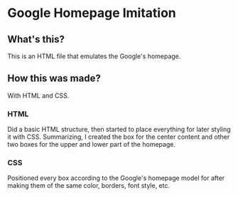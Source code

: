 # Google Homepage Imitation
## What's this?
This is an HTML file that emulates the Google's homepage.
## How this was made?
With HTML and CSS.
### HTML
Did a basic HTML structure, then started to place everything for later styling it with CSS. Summarizing, I created the box for the center content and other two boxes for the upper and lower part of the homepage.
### CSS
Positioned every box according to the Google's homepage model for after making them of the same color, borders, font style, etc.
